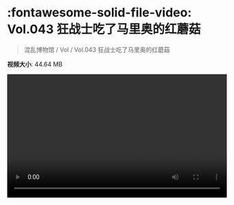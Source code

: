 # :fontawesome-solid-file-video: Vol.043 狂战士吃了马里奥的红蘑菇

> 混乱博物馆 / Vol / Vol.043 狂战士吃了马里奥的红蘑菇

**视频大小**: 44.64 MB

<video id="V-d7e3499f73c4b90f4e6576f1476cecbe" width="512" height="288" preload="none" playsinline webkit-playsinline></video>